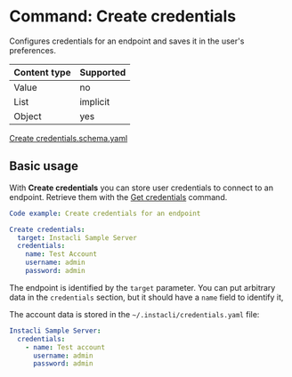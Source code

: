 # Command: Create credentials

Configures credentials for an endpoint and saves it in the user's preferences.

| Content type | Supported |
|--------------|-----------|
| Value        | no        |
| List         | implicit  |
| Object       | yes       |

[Create credentials.schema.yaml](Create%20credentials.schema.yaml)

## Basic usage

With **Create credentials** you can store user credentials to connect to an endpoint. Retrieve them with
the [Get credentials](Get%credentials.md) command.

```yaml instacli
Code example: Create credentials for an endpoint

Create credentials:
  target: Instacli Sample Server
  credentials:
    name: Test Account
    username: admin
    password: admin
```

The endpoint is identified by the `target` parameter. You can put arbitrary data in the `credentials` section, but it
should have a `name` field to identify it,

The account data is stored in the `~/.instacli/credentials.yaml` file:

```yaml file:credentials.yaml
Instacli Sample Server:
  credentials:
    - name: Test account
      username: admin
      password: admin
```